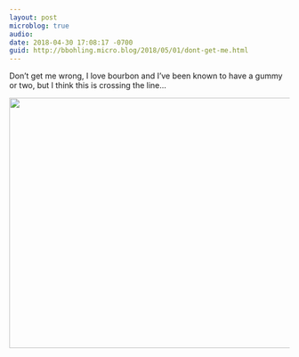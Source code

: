 ```yaml
---
layout: post
microblog: true
audio: 
date: 2018-04-30 17:08:17 -0700
guid: http://bbohling.micro.blog/2018/05/01/dont-get-me.html
---
```

Don’t get me wrong, I love bourbon and I’ve been known to have a gummy or two, but I think this is crossing the line...

<img src="http://micro.brandonbohling.com/uploads/2018/5f2c3034fe.jpg" width="600" height="450" />
